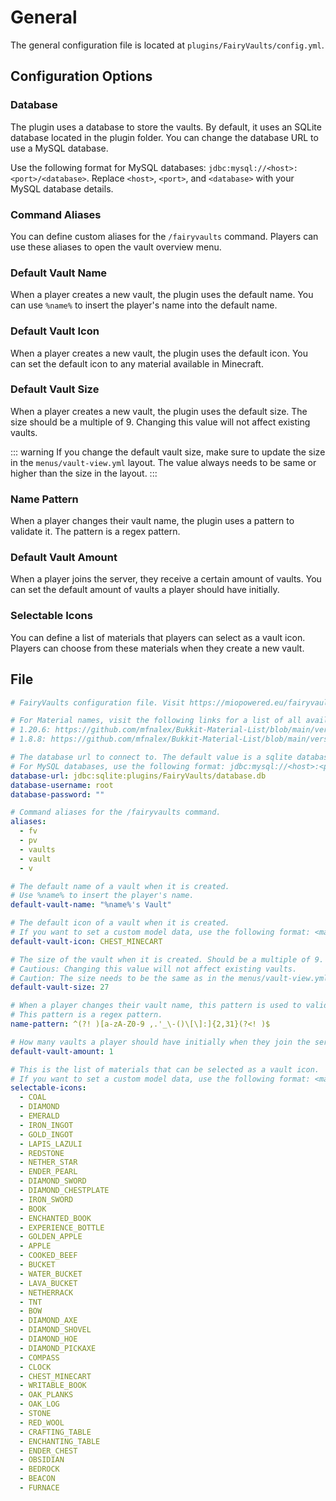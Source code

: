 # General

The general configuration file is located at `plugins/FairyVaults/config.yml`.

## Configuration Options

### Database

The plugin uses a database to store the vaults. By default, it uses an SQLite database located in the plugin folder. You can change the database URL to use a MySQL database.

Use the following format for MySQL databases: `jdbc:mysql://<host>:<port>/<database>`. Replace `<host>`, `<port>`, and `<database>` with your MySQL database details.

### Command Aliases

You can define custom aliases for the `/fairyvaults` command. Players can use these aliases to open the vault overview menu.

### Default Vault Name

When a player creates a new vault, the plugin uses the default name. You can use `%name%` to insert the player's name into the default name.

### Default Vault Icon

When a player creates a new vault, the plugin uses the default icon. You can set the default icon to any material available in Minecraft.

### Default Vault Size

When a player creates a new vault, the plugin uses the default size. The size should be a multiple of 9. Changing this value will not affect existing vaults.

::: warning
If you change the default vault size, make sure to update the size in the `menus/vault-view.yml` layout.
The value always needs to be same or higher than the size in the layout.
:::

### Name Pattern

When a player changes their vault name, the plugin uses a pattern to validate it. The pattern is a regex pattern.

### Default Vault Amount

When a player joins the server, they receive a certain amount of vaults. You can set the default amount of vaults a player should have initially.

### Selectable Icons

You can define a list of materials that players can select as a vault icon. Players can choose from these materials when they create a new vault.

## File

```yaml
# FairyVaults configuration file. Visit https://miopowered.eu/fairyvaults for documentation.

# For Material names, visit the following links for a list of all available materials:
# 1.20.6: https://github.com/mfnalex/Bukkit-Material-List/blob/main/versions/1.20.6.md
# 1.8.8: https://github.com/mfnalex/Bukkit-Material-List/blob/main/versions/1.8.8.md

# The database url to connect to. The default value is a sqlite database in the plugin folder.
# For MySQL databases, use the following format: jdbc:mysql://<host>:<port>/<database>
database-url: jdbc:sqlite:plugins/FairyVaults/database.db
database-username: root
database-password: ""

# Command aliases for the /fairyvaults command.
aliases:
  - fv
  - pv
  - vaults
  - vault
  - v

# The default name of a vault when it is created.
# Use %name% to insert the player's name.
default-vault-name: "%name%'s Vault"

# The default icon of a vault when it is created.
# If you want to set a custom model data, use the following format: <material>:<model-data>
default-vault-icon: CHEST_MINECART

# The size of the vault when it is created. Should be a multiple of 9.
# Cautious: Changing this value will not affect existing vaults.
# Caution: The size needs to be the same as in the menus/vault-view.yml layout.
default-vault-size: 27

# When a player changes their vault name, this pattern is used to validate it.
# This pattern is a regex pattern.
name-pattern: ^(?! )[a-zA-Z0-9 ,.'_\-()\[\]:]{2,31}(?<! )$

# How many vaults a player should have initially when they join the server.
default-vault-amount: 1

# This is the list of materials that can be selected as a vault icon.
# If you want to set a custom model data, use the following format: <material>:<model-data>
selectable-icons:
  - COAL
  - DIAMOND
  - EMERALD
  - IRON_INGOT
  - GOLD_INGOT
  - LAPIS_LAZULI
  - REDSTONE
  - NETHER_STAR
  - ENDER_PEARL
  - DIAMOND_SWORD
  - DIAMOND_CHESTPLATE
  - IRON_SWORD
  - BOOK
  - ENCHANTED_BOOK
  - EXPERIENCE_BOTTLE
  - GOLDEN_APPLE
  - APPLE
  - COOKED_BEEF
  - BUCKET
  - WATER_BUCKET
  - LAVA_BUCKET
  - NETHERRACK
  - TNT
  - BOW
  - DIAMOND_AXE
  - DIAMOND_SHOVEL
  - DIAMOND_HOE
  - DIAMOND_PICKAXE
  - COMPASS
  - CLOCK
  - CHEST_MINECART
  - WRITABLE_BOOK
  - OAK_PLANKS
  - OAK_LOG
  - STONE
  - RED_WOOL
  - CRAFTING_TABLE
  - ENCHANTING_TABLE
  - ENDER_CHEST
  - OBSIDIAN
  - BEDROCK
  - BEACON
  - FURNACE
```
